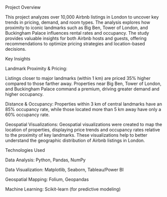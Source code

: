 Project Overview


This project analyzes over 10,000 Airbnb listings in London to uncover key trends in pricing, demand, and room types. The analysis explores how proximity to iconic landmarks such as Big Ben, Tower of London, and Buckingham Palace influences rental rates and occupancy. The study provides valuable insights for both Airbnb hosts and guests, offering recommendations to optimize pricing strategies and location-based decisions.

Key Insights

Landmark Proximity & Pricing:

Listings closer to major landmarks (within 1 km) are priced 35% higher compared to those farther away. Properties near Big Ben, Tower of London, and Buckingham Palace command a premium, driving greater demand and higher occupancy.


Distance & Occupancy:
Properties within 3 km of central landmarks have an 85% occupancy rate, while those located more than 5 km away have only a 60% occupancy rate.

Geospatial Visualizations:
Geospatial visualizations were created to map the location of properties, displaying price trends and occupancy rates relative to the proximity of key landmarks. These visualizations help to better understand the geographic distribution of Airbnb listings in London.

Technologies Used

Data Analysis: Python, Pandas, NumPy

Data Visualization: Matplotlib, Seaborn, Tableau/Power BI

Geospatial Mapping: Folium, Geopandas

Machine Learning: Scikit-learn (for predictive modeling)
